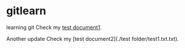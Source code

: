 # gitlearn
learning git
Check my [test document1](./test/log.txt).

Another update
Check my [test document2](./test folder/test1.txt.txt).


